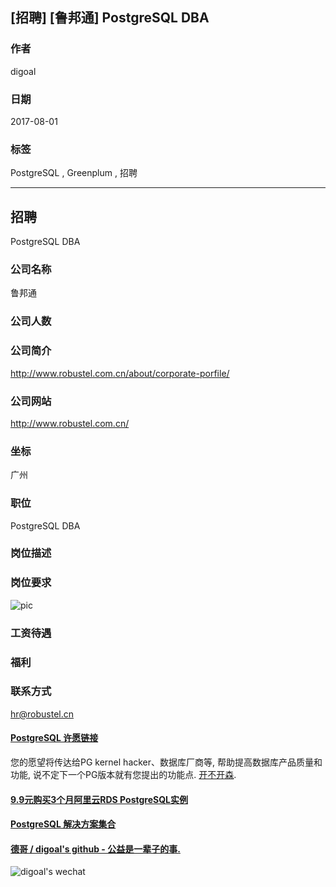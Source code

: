 ## [招聘] [鲁邦通] PostgreSQL DBA
     
### 作者     
digoal    
    
### 日期    
2017-08-01    
    
### 标签    
PostgreSQL , Greenplum , 招聘  
    
----    
    
## 招聘    
PostgreSQL DBA    
     
### 公司名称  
鲁邦通
  
### 公司人数  
  
### 公司简介  
http://www.robustel.com.cn/about/corporate-porfile/
  
### 公司网站  
http://www.robustel.com.cn/
  
### 坐标    
广州
    
### 职位    
PostgreSQL DBA    
    
### 岗位描述    
    
### 岗位要求    
![pic](20170801_03_pic_001.jpg)
    
### 工资待遇    
 
    
### 福利    
 
    
### 联系方式    
hr@robustel.cn
  
  
  
  
  
  
  
  
  
  
  
  
  
  
  
  
  
  
  
  
  
  
  
  
  
  
  
  
  
  
  
  
  
  
  
  
  
  
  
  
  
  
  
  
  
  
  
  
  
  
  
  
  
  
  
  
  
  
  
  
  
  
  
#### [PostgreSQL 许愿链接](https://github.com/digoal/blog/issues/76 "269ac3d1c492e938c0191101c7238216")
您的愿望将传达给PG kernel hacker、数据库厂商等, 帮助提高数据库产品质量和功能, 说不定下一个PG版本就有您提出的功能点. [开不开森](https://github.com/digoal/blog/issues/76 "269ac3d1c492e938c0191101c7238216").  
  
  
#### [9.9元购买3个月阿里云RDS PostgreSQL实例](https://www.aliyun.com/database/postgresqlactivity "57258f76c37864c6e6d23383d05714ea")
  
  
#### [PostgreSQL 解决方案集合](https://yq.aliyun.com/topic/118 "40cff096e9ed7122c512b35d8561d9c8")
  
  
#### [德哥 / digoal's github - 公益是一辈子的事.](https://github.com/digoal/blog/blob/master/README.md "22709685feb7cab07d30f30387f0a9ae")
  
  
![digoal's wechat](../pic/digoal_weixin.jpg "f7ad92eeba24523fd47a6e1a0e691b59")
  
